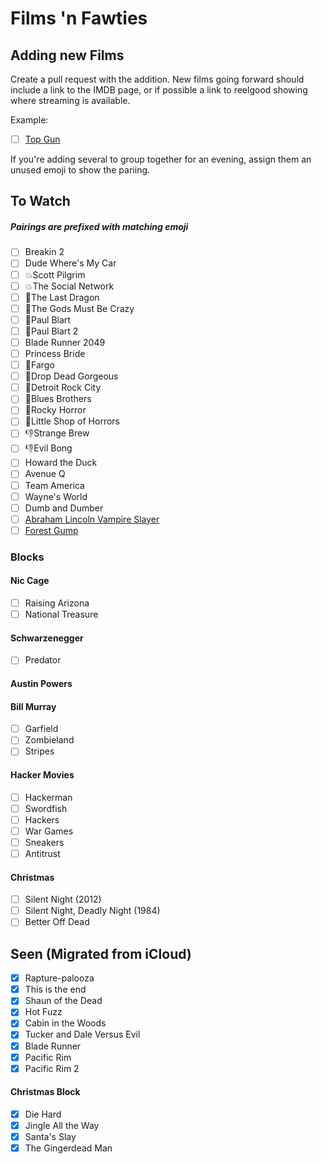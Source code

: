 # Films 'n Fawties

## Adding new Films
Create a pull request with the addition. New films going forward should include a link to the IMDB page, or if possible a link to reelgood showing where streaming is available.

Example: 
- [ ] [Top Gun](https://reelgood.com/movie/top-gun-1986)

If you're adding several to group together for an evening, assign them an unused emoji to show the pariing. 

## To Watch
##### Pairings are prefixed with matching emoji
- [ ] Breakin 2
- [ ] Dude Where's My Car
- [ ] :boom:Scott Pilgrim
- [ ] :boom:The Social Network
- [ ] :facepunch:The Last Dragon
- [ ] :facepunch:The Gods Must Be Crazy
- [ ] :poop:Paul Blart
- [ ] :poop:Paul Blart 2
- [ ] Blade Runner 2049
- [ ] Princess Bride
- [ ] :tada:Fargo
- [ ] :tada:Drop Dead Gorgeous
- [ ] :musical_note:Detroit Rock City
- [ ] :musical_note:Blues Brothers
- [ ] :musical_note:Rocky Horror
- [ ] :musical_note:Little Shop of Horrors
- [ ] :-1:Strange Brew
- [ ] :-1:Evil Bong
- [ ] Howard the Duck
- [ ] Avenue Q 
- [ ] Team America
- [ ] Wayne's World
- [ ] Dumb and Dumber
- [ ] [Abraham Lincoln Vampire Slayer](https://www.imdb.com/title/tt1611224/)
- [ ] [Forest Gump](https://www.imdb.com/title/tt0109830/)

### Blocks
#### Nic Cage
- [ ] Raising Arizona
- [ ] National Treasure

#### Schwarzenegger
- [ ] Predator 

#### Austin Powers

#### Bill Murray
- [ ] Garfield
- [ ] Zombieland
- [ ] Stripes

#### Hacker Movies
- [ ] Hackerman
- [ ] Swordfish
- [ ] Hackers
- [ ] War Games
- [ ] Sneakers
- [ ] Antitrust

#### Christmas
- [ ] Silent Night (2012)
- [ ] Silent Night, Deadly Night (1984)
- [ ] Better Off Dead

## Seen (Migrated from iCloud)
- [x] Rapture-palooza
- [x] This is the end
- [x] Shaun of the Dead
- [x] Hot Fuzz
- [x] Cabin in the Woods
- [x] Tucker and Dale Versus Evil
- [x] Blade Runner
- [x] Pacific Rim
- [x] Pacific Rim 2

#### Christmas Block
- [x] Die Hard
- [x] Jingle All the Way
- [x] Santa's Slay
- [x] The Gingerdead Man